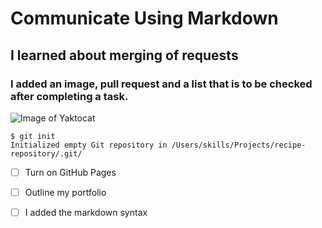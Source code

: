 # Communicate Using Markdown
## I learned about merging of requests
### I added an image, pull request and a list that is to be checked after completing a task.

![Image of Yaktocat](https://octodex.github.com/images/yaktocat.png)

```
$ git init
Initialized empty Git repository in /Users/skills/Projects/recipe-repository/.git/
```

- [ ] Turn on GitHub Pages
- [ ] Outline my portfolio
- [ ] I added the markdown syntax

